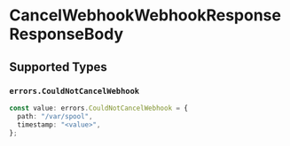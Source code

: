 # CancelWebhookWebhookResponseResponseBody


## Supported Types

### `errors.CouldNotCancelWebhook`

```typescript
const value: errors.CouldNotCancelWebhook = {
  path: "/var/spool",
  timestamp: "<value>",
};
```

